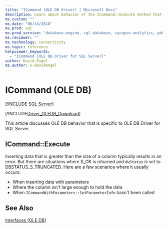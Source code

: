 ```yaml
---
title: "ICommand (OLE DB driver) | Microsoft Docs"
description: Learn about behavior of the ICommand::Execute method that is specific to OLE DB Driver for SQL Server.
ms.custom: ""
ms.date: "06/14/2018"
ms.prod: sql
ms.prod_service: "database-engine, sql-database, synapse-analytics, pdw"
ms.reviewer: ""
ms.technology: connectivity
ms.topic: reference
helpviewer_keywords: 
  - "ICommand [OLE DB Driver for SQL Server]"
author: David-Engel
ms.author: v-davidengel
---
```

# ICommand (OLE DB)
[!INCLUDE [SQL Server](../../../includes/applies-to-version/sql-asdb-asdbmi-asa-pdw.md)]

[!INCLUDE[Driver_OLEDB_Download](../../../includes/driver_oledb_download.md)]

  This article discusses OLE DB behavior that is specific to OLE DB Driver for SQL Server.  
  
## ICommand::Execute  
 Inserting data that is greater than the size of a column typically results in an error. But there are situations where S_OK is returned and `dwStatus` is set to DBSTATUS_S_TRUNCATED. Here are a few scenarios where it usually occurs:

- When inserting data with parameters  
- Where the column isn't large enough to hold the data  
- When `ICommandWithParameters::SetParameterInfo` hasn't been called  
  
## See Also  
 [Interfaces &#40;OLE DB&#41;](../../oledb/ole-db-interfaces/oledb-driver-for-sql-server-ole-db-interfaces.md)
  
  
